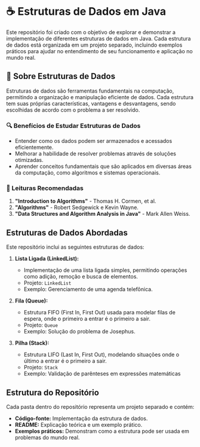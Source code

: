 # ☕ Estruturas de Dados em Java

Este repositório foi criado com o objetivo de explorar e demonstrar a implementação de diferentes estruturas de dados em Java. Cada estrutura de dados está organizada em um projeto separado, incluindo exemplos práticos para ajudar no entendimento de seu funcionamento e aplicação no mundo real.

## 📄 Sobre Estruturas de Dados

Estruturas de dados são ferramentas fundamentais na computação, permitindo a organização e manipulação eficiente de dados. Cada estrutura tem suas próprias características, vantagens e desvantagens, sendo escolhidas de acordo com o problema a ser resolvido.

### 🔍 Benefícios de Estudar Estruturas de Dados

* Entender como os dados podem ser armazenados e acessados eficientemente.
* Melhorar a habilidade de resolver problemas através de soluções otimizadas.
* Aprender conceitos fundamentais que são aplicados em diversas áreas da computação, como algoritmos e sistemas operacionais.

### 📕 Leituras Recomendadas

1. **"Introduction to Algorithms"** - Thomas H. Cormen, et al.
2. **"Algorithms"** - Robert Sedgewick e Kevin Wayne.
3. **"Data Structures and Algorithm Analysis in Java"** - Mark Allen Weiss.

## Estruturas de Dados Abordadas

Este repositório inclui as seguintes estruturas de dados:

1. **Lista Ligada (LinkedList):**

   * Implementação de uma lista ligada simples, permitindo operações como adição, remoção e busca de elementos.
   * Projeto: `LinkedList`
   * Exemplo: Gerenciamento de uma agenda telefônica.

2. **Fila (Queue):**

   * Estrutura FIFO (First In, First Out) usada para modelar filas de espera, onde o primeiro a entrar é o primeiro a sair.
   * Projeto: `Queue`
   * Exemplo: Solução do problema de Josephus.

3. **Pilha (Stack):**

   * Estrutura LIFO (Last In, First Out), modelando situações onde o último a entrar é o primeiro a sair.
   * Projeto: `Stack`
   * Exemplo: Validação de parênteses em expressões matemáticas

## Estrutura do Repositório

Cada pasta dentro do repositório representa um projeto separado e contém:

* **Código-fonte:** Implementação da estrutura de dados.
* **README:** Explicação teórica e um exemplo prático.
* **Exemplos práticos:** Demonstram como a estrutura pode ser usada em problemas do mundo real.
